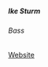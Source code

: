 ##### Ike Sturm

###### Bass

<a target="_blank" rel="noopener noreferrer" href="https://www.ikesturm.com/">Website</a>
